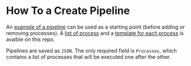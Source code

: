 # How To a Create Pipeline

An [example of a pipeline](./example/pipeline_eeg_test.json) can be used as a starting point (before adding or removing processes). A [list of process](./process_documentation.md) and a [template for each process](./process_json_templates.md) is avaible on this repo.

Pipelines are saved as `JSON`. The only required field is `Processes`, which contains a list of processes that will be executed one after the other.
